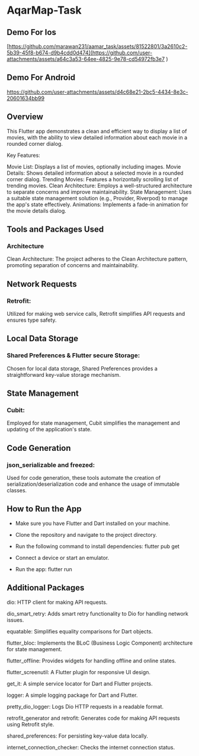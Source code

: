 # AqarMap-Task



## Demo For Ios 
[https://github.com/marawan231/aamar_task/assets/81522801/3a2610c2-5b39-45f8-b674-d9b4cdd0d474](https://github.com/user-attachments/assets/a64c3a53-64ee-4825-9e78-cd54972fb3e7
)

## Demo For Android 

https://github.com/user-attachments/assets/d4c68e21-2bc5-4434-8e3c-20601634bb99






## Overview
This Flutter app demonstrates a clean and efficient way to display a list of movies, with the ability to view detailed information about each movie in a rounded corner dialog.


Key Features:

Movie List: Displays a list of movies, optionally including images.
Movie Details: Shows detailed information about a selected movie in a rounded corner dialog.
Trending Movies: Features a horizontally scrolling list of trending movies.
Clean Architecture: Employs a well-structured architecture to separate concerns and improve maintainability.
State Management: Uses a suitable state management solution (e.g., Provider, Riverpod) to manage the app's state effectively.
Animations: Implements a fade-in animation for the movie details dialog.




## Tools and Packages Used
### Architecture
Clean Architecture: The project adheres to the Clean Architecture pattern, promoting separation of concerns and maintainability.
## Network Requests
### Retrofit:
Utilized for making web service calls, Retrofit simplifies API requests and ensures type safety.
## Local Data Storage
### Shared Preferences & Flutter secure Storage:
Chosen for local data storage, Shared Preferences provides a straightforward key-value storage mechanism.
## State Management
### Cubit:
Employed for state management, Cubit simplifies the management and updating of the application's state.

## Code Generation
### json_serializable and freezed: 
Used for code generation, these tools automate the creation of serialization/deserialization code and enhance the usage of immutable classes.

## How to Run the App
- Make sure you have Flutter and Dart installed on your machine.

- Clone the repository and navigate to the project directory.

- Run the following command to install dependencies:
  flutter pub get



- Connect a device or start an emulator.
- Run the app:
 flutter run




## Additional Packages
dio: HTTP client for making API requests.

dio_smart_retry: Adds smart retry functionality to Dio for handling network issues.

equatable: Simplifies equality comparisons for Dart objects.

flutter_bloc: Implements the BLoC (Business Logic Component) architecture for state management.

flutter_offline: Provides widgets for handling offline and online states.

flutter_screenutil: A Flutter plugin for responsive UI design.

get_it: A simple service locator for Dart and Flutter projects.

logger: A simple logging package for Dart and Flutter.

pretty_dio_logger: Logs Dio HTTP requests in a readable format.

retrofit_generator and retrofit: Generates code for making API requests using Retrofit style.

shared_preferences: For persisting key-value data locally.

internet_connection_checker: Checks the internet connection status.








